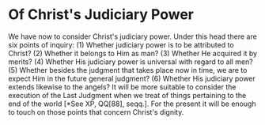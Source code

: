 # Of Christ's Judiciary Power

We have now to consider Christ's judiciary power. Under this head there are six points of inquiry:
(1) Whether judiciary power is to be attributed to Christ?
(2) Whether it belongs to Him as man?
(3) Whether He acquired it by merits?
(4) Whether His judiciary power is universal with regard to all men?
(5) Whether besides the judgment that takes place now in time, we are to expect Him in the future general judgment?
(6) Whether His judiciary power extends likewise to the angels?  It will be more suitable to consider the execution of the Last Judgment when we treat of things pertaining to the end of the world [*See XP, QQ[88], seqq.]. For the present it will be enough to touch on those points that concern Christ's dignity.